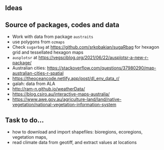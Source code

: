 ## Ideas 

## Source of packages, codes and data

- Work with data from package `austraits`
- use polygons from `ozmaps`
- Check `sugarbag` at https://github.com/srkobakian/sugaRbag for hexagon grid and tessellated hexagon maps 
- `ausplotsr` at https://vegsciblog.org/2021/06/22/ausplotsr-a-new-r-package/
- Australian cities: https://stackoverflow.com/questions/37980290/map-australian-cities-r-spatial
- https://theoceancode.netlify.app/post/dl_env_data_r/
- galah: data from ALA
- http://ram-n.github.io/weatherData/
- https://blog.csiro.au/interactive-maps-australia/
- https://www.awe.gov.au/agriculture-land/land/native-vegetation/national-vegetation-information-system

## Task to do...
- how to download and import shapefiles: bioregions, ecoregions, vegetation maps, 
- read climate data from geotiff, and extract values at locations


##
